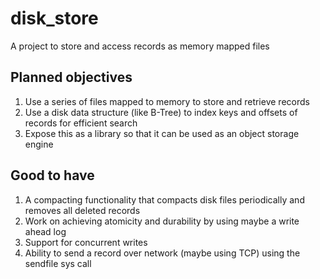 # disk_store
A project to store and access records as memory mapped files

## Planned objectives
1. Use a series of files mapped to memory to store and retrieve records
2. Use a disk data structure (like B-Tree) to index keys and offsets of records for efficient search
3. Expose this as a library so that it can be used as an object storage engine

## Good to have
1. A compacting functionality that compacts disk files periodically and removes all deleted records
2. Work on achieving atomicity and durability by using maybe a write ahead log
3. Support for concurrent writes
4. Ability to send a record over network (maybe using TCP) using the sendfile sys call
